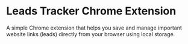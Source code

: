 # Leads Tracker Chrome Extension  

A simple Chrome extension that helps you save and manage important website links (leads) directly from your browser using local storage.  
